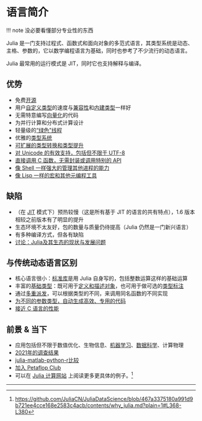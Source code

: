 # 语言简介
!!! note
	没必要看懂部分专业性的东西

Julia 是一门支持过程式、函数式和面向对象的多范式语言，其类型系统是动态、主格、参数的，它以数学编程语言为基础，同时也参考了不少流行的动态语言。

Julia 最常用的运行模式是 JIT，同时它也支持解释与编译。

## 优势
- 免费[开源](https://github.com/julialang/julia)
- 用户[自定义类型](../advanced/struct.md)的速度与[兼容性](../advanced/method.md)和[内建类型](../advanced/typesystem.md#原始类型)一样好
- 无需特意编写[向量化](../basic/vector.md#向量点运算)的代码
- 为并行计算和分布式计算设计
- 轻量级的[“绿色”线程](../advanced/task.md)
- 优雅的[类型系统](../advanced/typesystem.md)
- [可扩展的类型转换和类型提升](../advanced/conpro.md)
- [对 Unicode 的有效支持，包括但不限于 UTF-8](../basic/string.md)
- [直接调用 C 函数，无需封装或调用特别的 API](../advanced/ccall.md)
- [像 Shell 一样强大的管理其他进程的能力](../advanced/cmd.md)
- [像 Lisp 一样的宏和其他元编程工具](../advanced/meta.md)

## 缺陷
- （在 [JIT](https://discourse.juliacn.com/t/topic/4203#just-in-time-compilation) 模式下）预热较慢（这是所有基于 JIT 的语言的共有特点），1.6 版本相较之前版本有了明显的提升
- 生态环境不太友好，包的数量与质量仍待提高（Julia 仍然是一门新兴语言）
- 有多种编译方式，但各有缺陷
- [讨论：Julia及其生态的现状与发展问题](https://discourse.julialang.org/t/discussion-on-why-i-no-longer-recommend-julia-by-yuri-vishnevsky/81151)

## 与传统动态语言区别
- 核心语言很小：[标准库](../blog/packages/stdlib.md)是用 Julia 自身写的，包括整数运算这样的基础运算
- 丰富的[基础类型](../lists/typetree1.6.txt)：既可用于[定义和描述对象](../advanced/struct.md)，也可用于做可选的[类型标注](../advanced/typesystem.md#类型声明)
- 通过[多重派发](https://discourse.juliacn.com/t/topic/4203#multiple-dispatch)，可以根据类型的不同，来调用同名函数的不同实现
- [为不同的参数类型，自动生成高效、专用的代码](../advanced/method.md)
- [接近 C 语言的性能](../../assets/svg/benchmarks.svg)

## 前景 & 当下
- 应用包括但不限于数值优化、生物信息、[机器学习](../blog/packages/classify.md#机器学习)、[数据科学](../blog/packages/classify.md#数据工具)、计算物理
- [2021年的调查结果](../ecosystem/survey/2021.md)
- [julia-matlab-python-r比较](https://cepr.org/voxeu/columns/choosing-numerical-programming-language-economic-research-julia-matlab-python-or-r)
- [加入 Petaflop Club](https://www.hpcwire.com/off-the-wire/julia-joins-petaflop-club/)
- 可以在 [Julia 计算网站](https://juliacomputing.com/case-studies/) 上阅读更多更具体的例子。[^3]

---

[^1]: https://docs.juliacn.com/latest/
[^2]: https://julialang.org/blog/2012/02/why-we-created-julia-zh_CN/
[^3]: https://github.com/JuliaCN/JuliaDataScience/blob/467a3375180a991d9b721ee4cce168e2583c4acb/contents/why_julia.md?plain=1#L368-L380
